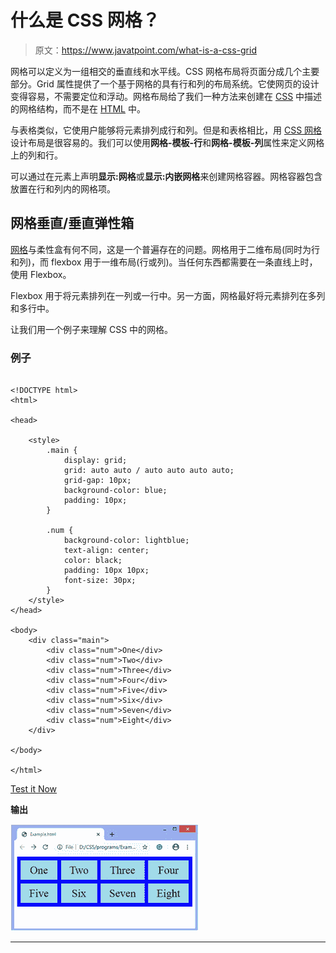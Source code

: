# 什么是 CSS 网格？

> 原文：<https://www.javatpoint.com/what-is-a-css-grid>

网格可以定义为一组相交的垂直线和水平线。CSS 网格布局将页面分成几个主要部分。Grid 属性提供了一个基于网格的具有行和列的布局系统。它使网页的设计变得容易，不需要定位和浮动。网格布局给了我们一种方法来创建在 [CSS](https://www.javatpoint.com/css-tutorial) 中描述的网格结构，而不是在 [HTML](https://www.javatpoint.com/html-tutorial) 中。

与表格类似，它使用户能够将元素排列成行和列。但是和表格相比，用 [CSS 网格](https://www.javatpoint.com/css-grid)设计布局是很容易的。我们可以使用**网格-模板-行**和**网格-模板-列**属性来定义网格上的列和行。

可以通过在元素上声明**显示:网格**或**显示:内嵌网格**来创建网格容器。网格容器包含放置在行和列内的网格项。

## 网格垂直/垂直弹性箱

[网格](https://www.javatpoint.com/how-to-use-the-css-grid)与柔性盒有何不同，这是一个普遍存在的问题。网格用于二维布局(同时为行和列)，而 flexbox 用于一维布局(行或列)。当任何东西都需要在一条直线上时，使用 Flexbox。

Flexbox 用于将元素排列在一列或一行中。另一方面，网格最好将元素排列在多列和多行中。

让我们用一个例子来理解 CSS 中的网格。

### 例子

```

<!DOCTYPE html> 
<html> 

<head> 

    <style> 
        .main { 
            display: grid; 
            grid: auto auto / auto auto auto auto; 
            grid-gap: 10px; 
            background-color: blue; 
            padding: 10px; 
        } 

        .num { 
            background-color: lightblue; 
            text-align: center; 
            color: black;
            padding: 10px 10px; 
            font-size: 30px; 
        } 
    </style> 
</head> 

<body>   
    <div class="main"> 
        <div class="num">One</div> 
        <div class="num">Two</div> 
        <div class="num">Three</div> 	
        <div class="num">Four</div> 
        <div class="num">Five</div> 
        <div class="num">Six</div> 
        <div class="num">Seven</div> 
        <div class="num">Eight</div> 
    </div> 

</body> 

</html> 

```

[Test it Now](https://www.javatpoint.com/oprweb/test.jsp?filename=what-is-a-css-grid1)

**输出**

![What is a CSS grid](img/45334125e51725ab556c3cb057aa2c36.png)

* * *